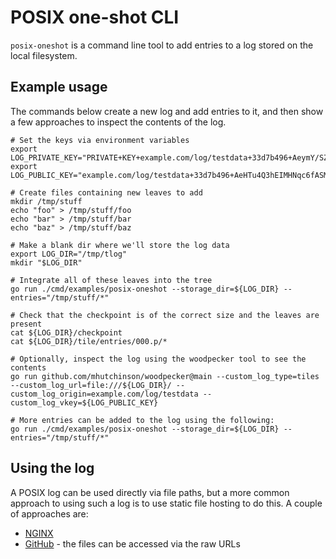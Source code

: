 # POSIX one-shot CLI

`posix-oneshot` is a command line tool to add entries to a log stored on the local filesystem.

## Example usage

The commands below create a new log and add entries to it, and then show a few approaches to inspect the contents of the log.

```shell
# Set the keys via environment variables
export LOG_PRIVATE_KEY="PRIVATE+KEY+example.com/log/testdata+33d7b496+AeymY/SZAX0jZcJ8enZ5FY1Dz+wTML2yWSkK+9DSF3eg"
export LOG_PUBLIC_KEY="example.com/log/testdata+33d7b496+AeHTu4Q3hEIMHNqc6fASMsq3rKNx280NI+oO5xCFkkSx"

# Create files containing new leaves to add
mkdir /tmp/stuff
echo "foo" > /tmp/stuff/foo
echo "bar" > /tmp/stuff/bar
echo "baz" > /tmp/stuff/baz

# Make a blank dir where we'll store the log data
export LOG_DIR="/tmp/tlog"
mkdir "$LOG_DIR"

# Integrate all of these leaves into the tree
go run ./cmd/examples/posix-oneshot --storage_dir=${LOG_DIR} --entries="/tmp/stuff/*"

# Check that the checkpoint is of the correct size and the leaves are present
cat ${LOG_DIR}/checkpoint
cat ${LOG_DIR}/tile/entries/000.p/*

# Optionally, inspect the log using the woodpecker tool to see the contents
go run github.com/mhutchinson/woodpecker@main --custom_log_type=tiles --custom_log_url=file:///${LOG_DIR}/ --custom_log_origin=example.com/log/testdata --custom_log_vkey=${LOG_PUBLIC_KEY}

# More entries can be added to the log using the following:
go run ./cmd/examples/posix-oneshot --storage_dir=${LOG_DIR} --entries="/tmp/stuff/*"
```

## Using the log

A POSIX log can be used directly via file paths, but a more common approach to using such a log is to use static file hosting to do this.
A couple of approaches are:
 - [NGINX](https://docs.nginx.com/nginx/admin-guide/web-server/serving-static-content/)
 - [GitHub](https://docs.github.com/en/repositories/working-with-files/using-files/viewing-a-file) - the files can be accessed via the raw URLs
